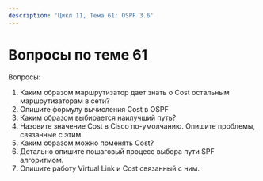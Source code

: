 ```yaml
---
description: 'Цикл 11, Тема 61: OSPF 3.6'
---
```


# Вопросы по теме 61

Вопросы:

1. Каким образом маршрутизатор дает знать о Cost остальным маршрутизаторам в сети?
2. Опишите формулу вычисления Cost в OSPF
3. Каким образом выбирается наилучший путь?
4. Назовите значение Cost в Cisco по-умолчанию. Опишите проблемы, связанные с этим.
5. Каким образом можно поменять Cost?
6. Детально опишите пошаговый процесс выбора пути SPF алгоритмом.
7. Опишите работу Virtual Link и Cost связанный с ним.

